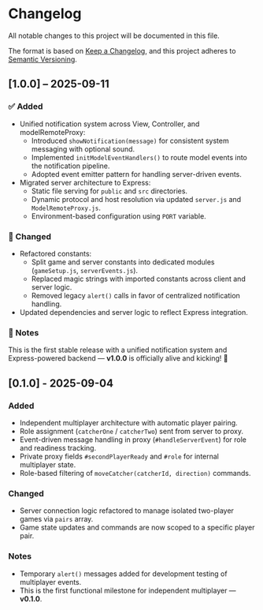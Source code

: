 # Changelog
All notable changes to this project will be documented in this file.

The format is based on [Keep a Changelog](https://keepachangelog.com/en/1.0.0/),
and this project adheres to [Semantic Versioning](https://semver.org/spec/v2.0.0.html).

## [1.0.0] – 2025-09-11

### ✅ Added
- Unified notification system across View, Controller, and modelRemoteProxy:
    - Introduced `showNotification(message)` for consistent system messaging with optional sound.
    - Implemented `initModelEventHandlers()` to route model events into the notification pipeline.
    - Adopted event emitter pattern for handling server-driven events.
- Migrated server architecture to Express:
    - Static file serving for `public` and `src` directories.
    - Dynamic protocol and host resolution via updated `server.js` and `ModelRemoteProxy.js`.
    - Environment-based configuration using `PORT` variable.

### 🔧 Changed
- Refactored constants:
    - Split game and server constants into dedicated modules (`gameSetup.js`, `serverEvents.js`).
    - Replaced magic strings with imported constants across client and server logic.
    - Removed legacy `alert()` calls in favor of centralized notification handling.
- Updated dependencies and server logic to reflect Express integration.

### 💬 Notes
This is the first stable release with a unified notification system and Express-powered backend — **v1.0.0** is officially alive and kicking! 🎉


## [0.1.0] - 2025-09-04
### Added
- Independent multiplayer architecture with automatic player pairing.
- Role assignment (`catcherOne` / `catcherTwo`) sent from server to proxy.
- Event-driven message handling in proxy (`#handleServerEvent`) for role and readiness tracking.
- Private proxy fields `#secondPlayerReady` and `#role` for internal multiplayer state.
- Role-based filtering of `moveCatcher(catcherId, direction)` commands.

### Changed
- Server connection logic refactored to manage isolated two-player games via `pairs` array.
- Game state updates and commands are now scoped to a specific player pair.

### Notes
- Temporary `alert()` messages added for development testing of multiplayer events.
- This is the first functional milestone for independent multiplayer — **v0.1.0**.
